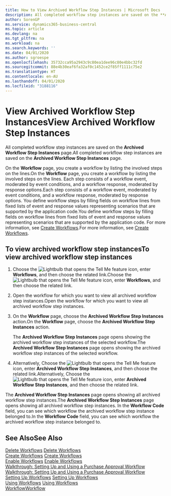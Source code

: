 ```yaml
---
title: How to View Archived Workflow Step Instances | Microsoft Docs
description: All completed workflow step instances are saved on the **Archived Workflow Step Instances** page.
author: SorenGP
ms.service: dynamics365-business-central
ms.topic: article
ms.devlang: na
ms.tgt_pltfrm: na
ms.workload: na
ms.search.keywords: ''
ms.date: 04/01/2020
ms.author: sgroespe
ms.openlocfilehash: 35732cca95a2943c9c80ea1dee96c80e4bbc32fd
ms.sourcegitcommit: 88e4b30eaf6fa32af0c1452ce2f85ff1111c75e2
ms.translationtype: HT
ms.contentlocale: en-AU
ms.lasthandoff: 04/01/2020
ms.locfileid: "3188116"
---
```

# <a name="view-archived-workflow-step-instances"></a><span data-ttu-id="e8bb3-103">View Archived Workflow Step Instances</span><span class="sxs-lookup"><span data-stu-id="e8bb3-103">View Archived Workflow Step Instances</span></span>
<span data-ttu-id="e8bb3-104">All completed workflow step instances are saved on the **Archived Workflow Step Instances** page.</span><span class="sxs-lookup"><span data-stu-id="e8bb3-104">All completed workflow step instances are saved on the **Archived Workflow Step Instances** page.</span></span>  

 <span data-ttu-id="e8bb3-105">On the **Workflow** page, you create a workflow by listing the involved steps on the lines.</span><span class="sxs-lookup"><span data-stu-id="e8bb3-105">On the **Workflow** page, you create a workflow by listing the involved steps on the lines.</span></span> <span data-ttu-id="e8bb3-106">Each step consists of a workflow event, moderated by event conditions, and a workflow response, moderated by response options.</span><span class="sxs-lookup"><span data-stu-id="e8bb3-106">Each step consists of a workflow event, moderated by event conditions, and a workflow response, moderated by response options.</span></span> <span data-ttu-id="e8bb3-107">You define workflow steps by filling fields on workflow lines from fixed lists of event and response values representing scenarios that are supported by the application code.</span><span class="sxs-lookup"><span data-stu-id="e8bb3-107">You define workflow steps by filling fields on workflow lines from fixed lists of event and response values representing scenarios that are supported by the application code.</span></span> <span data-ttu-id="e8bb3-108">For more information, see [Create Workflows](across-how-to-create-workflows.md).</span><span class="sxs-lookup"><span data-stu-id="e8bb3-108">For more information, see [Create Workflows](across-how-to-create-workflows.md).</span></span>  

## <a name="to-view-archived-workflow-step-instances"></a><span data-ttu-id="e8bb3-109">To view archived workflow step instances</span><span class="sxs-lookup"><span data-stu-id="e8bb3-109">To view archived workflow step instances</span></span>  
1.  <span data-ttu-id="e8bb3-110">Choose the ![Lightbulb that opens the Tell Me feature](media/ui-search/search_small.png "Tell me what you want to do") icon, enter **Workflows**, and then choose the related link.</span><span class="sxs-lookup"><span data-stu-id="e8bb3-110">Choose the ![Lightbulb that opens the Tell Me feature](media/ui-search/search_small.png "Tell me what you want to do") icon, enter **Workflows**, and then choose the related link.</span></span>  
2.  <span data-ttu-id="e8bb3-111">Open the workflow for which you want to view all archived workflow step instances.</span><span class="sxs-lookup"><span data-stu-id="e8bb3-111">Open the workflow for which you want to view all archived workflow step instances.</span></span>  
3.  <span data-ttu-id="e8bb3-112">On the **Workflow** page, choose the **Archived Workflow Step Instances** action.</span><span class="sxs-lookup"><span data-stu-id="e8bb3-112">On the **Workflow** page, choose the **Archived Workflow Step Instances** action.</span></span>  

    <span data-ttu-id="e8bb3-113">The **Archived Workflow Step Instances** page opens showing the archived workflow step instances of the selected workflow.</span><span class="sxs-lookup"><span data-stu-id="e8bb3-113">The **Archived Workflow Step Instances** page opens showing the archived workflow step instances of the selected workflow.</span></span>  
4.  <span data-ttu-id="e8bb3-114">Alternatively, Choose the ![Lightbulb that opens the Tell Me feature](media/ui-search/search_small.png "Tell me what you want to do") icon, enter **Archived Workflow Step Instances**, and then choose the related link.</span><span class="sxs-lookup"><span data-stu-id="e8bb3-114">Alternatively, Choose the ![Lightbulb that opens the Tell Me feature](media/ui-search/search_small.png "Tell me what you want to do") icon, enter **Archived Workflow Step Instances**, and then choose the related link.</span></span>  

<span data-ttu-id="e8bb3-115">The **Archived Workflow Step Instances** page opens showing all archived workflow step instances.</span><span class="sxs-lookup"><span data-stu-id="e8bb3-115">The **Archived Workflow Step Instances** page opens showing all archived workflow step instances.</span></span> <span data-ttu-id="e8bb3-116">In the **Workflow Code** field, you can see which workflow the archived workflow step instance belonged to.</span><span class="sxs-lookup"><span data-stu-id="e8bb3-116">In the **Workflow Code** field, you can see which workflow the archived workflow step instance belonged to.</span></span>  

## <a name="see-also"></a><span data-ttu-id="e8bb3-117">See Also</span><span class="sxs-lookup"><span data-stu-id="e8bb3-117">See Also</span></span>  
 <span data-ttu-id="e8bb3-118">[Delete Workflows](across-how-to-delete-workflows.md) </span><span class="sxs-lookup"><span data-stu-id="e8bb3-118">[Delete Workflows](across-how-to-delete-workflows.md) </span></span>  
 <span data-ttu-id="e8bb3-119">[Create Workflows](across-how-to-create-workflows.md) </span><span class="sxs-lookup"><span data-stu-id="e8bb3-119">[Create Workflows](across-how-to-create-workflows.md) </span></span>  
 <span data-ttu-id="e8bb3-120">[Enable Workflows](across-how-to-enable-workflows.md) </span><span class="sxs-lookup"><span data-stu-id="e8bb3-120">[Enable Workflows](across-how-to-enable-workflows.md) </span></span>  
 <span data-ttu-id="e8bb3-121">[Walkthrough: Setting Up and Using a Purchase Approval Workflow](walkthrough-setting-up-and-using-a-purchase-approval-workflow.md) </span><span class="sxs-lookup"><span data-stu-id="e8bb3-121">[Walkthrough: Setting Up and Using a Purchase Approval Workflow](walkthrough-setting-up-and-using-a-purchase-approval-workflow.md) </span></span>  
 <span data-ttu-id="e8bb3-122">[Setting Up Workflows](across-set-up-workflows.md) </span><span class="sxs-lookup"><span data-stu-id="e8bb3-122">[Setting Up Workflows](across-set-up-workflows.md) </span></span>  
 <span data-ttu-id="e8bb3-123">[Using Workflows](across-use-workflows.md) </span><span class="sxs-lookup"><span data-stu-id="e8bb3-123">[Using Workflows](across-use-workflows.md) </span></span>  
 [<span data-ttu-id="e8bb3-124">Workflow</span><span class="sxs-lookup"><span data-stu-id="e8bb3-124">Workflow</span></span>](across-workflow.md)
